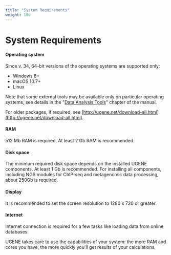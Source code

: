 ```yaml
---
title: "System Requirements"
weight: 100
---
```



# System Requirements

#### **Operating system**

Since v. 34, 64-bit versions of the operating systems are supported only:

*   Windows 8+
*   macOS 10.7+
*   Linux

Note that some external tools may be available only on particular operating systems, see details in the "[Data Analysis Tools](data-analysis-tools.md)" chapter of the manual.

For older packages, if required, see [http://ugene.net/download-all.html](http://ugene.net/download-all.html).

#### **RAM**

512 Mb RAM is required. At least 2 Gb RAM is recommended.

#### **Disk space**

The minimum required disk space depends on the installed UGENE components. At least 1 Gb is recommended. For installing all components, including NGS modules for ChIP-seq and metagenomic data processing, about 250Gb is required.

#### **Display**

It is recommended to set the screen resolution to 1280 x 720 or greater.

#### **Internet**

Internet connection is required for a few tasks like loading data from online databases.


UGENE takes care to use the capabilities of your system: the more RAM and cores you have, the more quickly you'll get results of your calculations.
